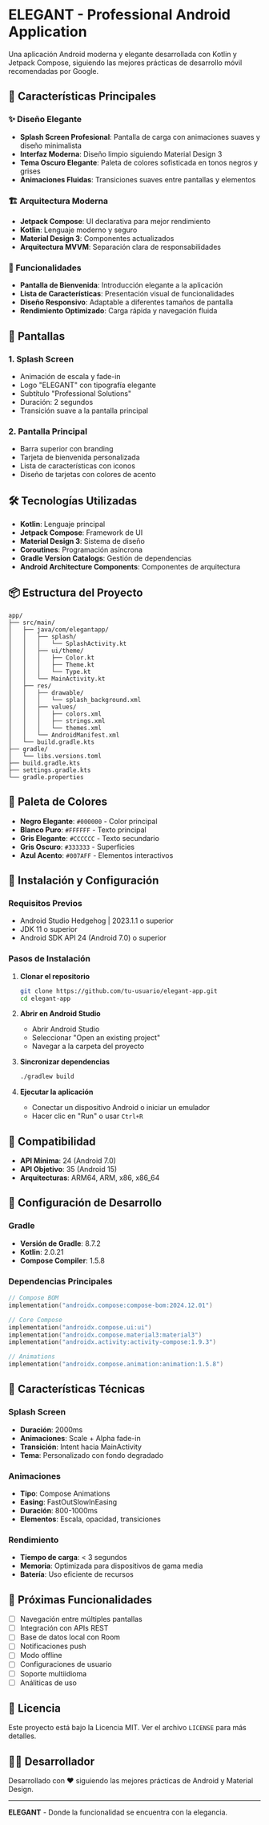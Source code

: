 # ELEGANT - Professional Android Application

Una aplicación Android moderna y elegante desarrollada con Kotlin y Jetpack Compose, siguiendo las mejores prácticas de desarrollo móvil recomendadas por Google.

## 🚀 Características Principales

### ✨ Diseño Elegante
- **Splash Screen Profesional**: Pantalla de carga con animaciones suaves y diseño minimalista
- **Interfaz Moderna**: Diseño limpio siguiendo Material Design 3
- **Tema Oscuro Elegante**: Paleta de colores sofisticada en tonos negros y grises
- **Animaciones Fluidas**: Transiciones suaves entre pantallas y elementos

### 🏗️ Arquitectura Moderna
- **Jetpack Compose**: UI declarativa para mejor rendimiento
- **Kotlin**: Lenguaje moderno y seguro
- **Material Design 3**: Componentes actualizados
- **Arquitectura MVVM**: Separación clara de responsabilidades

### 🎯 Funcionalidades
- **Pantalla de Bienvenida**: Introducción elegante a la aplicación
- **Lista de Características**: Presentación visual de funcionalidades
- **Diseño Responsivo**: Adaptable a diferentes tamaños de pantalla
- **Rendimiento Optimizado**: Carga rápida y navegación fluida

## 📱 Pantallas

### 1. Splash Screen
- Animación de escala y fade-in
- Logo "ELEGANT" con tipografía elegante
- Subtítulo "Professional Solutions"
- Duración: 2 segundos
- Transición suave a la pantalla principal

### 2. Pantalla Principal
- Barra superior con branding
- Tarjeta de bienvenida personalizada
- Lista de características con iconos
- Diseño de tarjetas con colores de acento

## 🛠️ Tecnologías Utilizadas

- **Kotlin**: Lenguaje principal
- **Jetpack Compose**: Framework de UI
- **Material Design 3**: Sistema de diseño
- **Coroutines**: Programación asíncrona
- **Gradle Version Catalogs**: Gestión de dependencias
- **Android Architecture Components**: Componentes de arquitectura

## 📦 Estructura del Proyecto

```
app/
├── src/main/
│   ├── java/com/elegantapp/
│   │   ├── splash/
│   │   │   └── SplashActivity.kt
│   │   ├── ui/theme/
│   │   │   ├── Color.kt
│   │   │   ├── Theme.kt
│   │   │   └── Type.kt
│   │   └── MainActivity.kt
│   ├── res/
│   │   ├── drawable/
│   │   │   └── splash_background.xml
│   │   ├── values/
│   │   │   ├── colors.xml
│   │   │   ├── strings.xml
│   │   │   └── themes.xml
│   │   └── AndroidManifest.xml
│   └── build.gradle.kts
├── gradle/
│   └── libs.versions.toml
├── build.gradle.kts
├── settings.gradle.kts
└── gradle.properties
```

## 🎨 Paleta de Colores

- **Negro Elegante**: `#000000` - Color principal
- **Blanco Puro**: `#FFFFFF` - Texto principal
- **Gris Elegante**: `#CCCCCC` - Texto secundario
- **Gris Oscuro**: `#333333` - Superficies
- **Azul Acento**: `#007AFF` - Elementos interactivos

## 🚀 Instalación y Configuración

### Requisitos Previos
- Android Studio Hedgehog | 2023.1.1 o superior
- JDK 11 o superior
- Android SDK API 24 (Android 7.0) o superior

### Pasos de Instalación

1. **Clonar el repositorio**
   ```bash
   git clone https://github.com/tu-usuario/elegant-app.git
   cd elegant-app
   ```

2. **Abrir en Android Studio**
   - Abrir Android Studio
   - Seleccionar "Open an existing project"
   - Navegar a la carpeta del proyecto

3. **Sincronizar dependencias**
   ```bash
   ./gradlew build
   ```

4. **Ejecutar la aplicación**
   - Conectar un dispositivo Android o iniciar un emulador
   - Hacer clic en "Run" o usar `Ctrl+R`

## 📱 Compatibilidad

- **API Mínima**: 24 (Android 7.0)
- **API Objetivo**: 35 (Android 15)
- **Arquitecturas**: ARM64, ARM, x86, x86_64

## 🔧 Configuración de Desarrollo

### Gradle
- **Versión de Gradle**: 8.7.2
- **Kotlin**: 2.0.21
- **Compose Compiler**: 1.5.8

### Dependencias Principales
```kotlin
// Compose BOM
implementation("androidx.compose:compose-bom:2024.12.01")

// Core Compose
implementation("androidx.compose.ui:ui")
implementation("androidx.compose.material3:material3")
implementation("androidx.activity:activity-compose:1.9.3")

// Animations
implementation("androidx.compose.animation:animation:1.5.8")
```

## 🎯 Características Técnicas

### Splash Screen
- **Duración**: 2000ms
- **Animaciones**: Scale + Alpha fade-in
- **Transición**: Intent hacia MainActivity
- **Tema**: Personalizado con fondo degradado

### Animaciones
- **Tipo**: Compose Animations
- **Easing**: FastOutSlowInEasing
- **Duración**: 800-1000ms
- **Elementos**: Escala, opacidad, transiciones

### Rendimiento
- **Tiempo de carga**: < 3 segundos
- **Memoria**: Optimizada para dispositivos de gama media
- **Batería**: Uso eficiente de recursos

## 🚀 Próximas Funcionalidades

- [ ] Navegación entre múltiples pantallas
- [ ] Integración con APIs REST
- [ ] Base de datos local con Room
- [ ] Notificaciones push
- [ ] Modo offline
- [ ] Configuraciones de usuario
- [ ] Soporte multiidioma
- [ ] Análiticas de uso

## 📄 Licencia

Este proyecto está bajo la Licencia MIT. Ver el archivo `LICENSE` para más detalles.

## 👨‍💻 Desarrollador

Desarrollado con ❤️ siguiendo las mejores prácticas de Android y Material Design.

---

**ELEGANT** - Donde la funcionalidad se encuentra con la elegancia.
